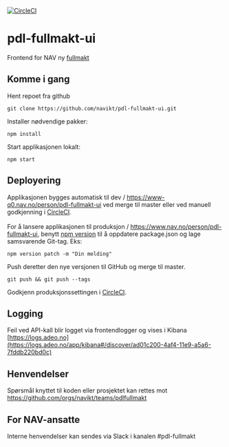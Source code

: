 [![CircleCI](https://circleci.com/gh/navikt/pdl-fullmakt-ui/tree/master.svg?style=svg&circle-token=db8ea8648ef924d422a97d6760db1fd8c4f92e1b)](https://circleci.com/gh/navikt/pdl-fullmakt-ui/tree/master)


# pdl-fullmakt-ui
Frontend for NAV ny [fullmakt](https://github.com/navikt/pdl-fullmakt-api)

## Komme i gang

Hent repoet fra github

```
git clone https://github.com/navikt/pdl-fullmakt-ui.git
```

Installer nødvendige pakker:

```
npm install
```

Start applikasjonen lokalt:

```
npm start
```


## Deployering

Applikasjonen bygges automatisk til dev / https://www-q0.nav.no/person/pdl-fullmakt-ui ved merge til master eller ved manuell godkjenning i [CircleCI](https://circleci.com/gh/navikt/workflows/pdl-fullmakt-ui). <br><br>
For å lansere applikasjonen til produksjon / https://www.nav.no/person/pdl-fullmakt-ui, benytt [npm version](https://docs.npmjs.com/cli/version) til å oppdatere package.json og lage samsvarende Git-tag. Eks:

```
npm version patch -m "Din melding"
```

Push deretter den nye versjonen til GitHub og merge til master.

```
git push && git push --tags
```

Godkjenn produksjonssettingen i [CircleCI](https://circleci.com/gh/navikt/workflows/pdl-fullmakt-ui).

## Logging

Feil ved API-kall blir logget via frontendlogger og vises i Kibana<br>
[https://logs.adeo.no](https://logs.adeo.no/app/kibana#/discover/ad01c200-4af4-11e9-a5a6-7fddb220bd0c)

## Henvendelser

Spørsmål knyttet til koden eller prosjektet kan rettes mot https://github.com/orgs/navikt/teams/pdlfullmakt

## For NAV-ansatte

Interne henvendelser kan sendes via Slack i kanalen #pdl-fullmakt

